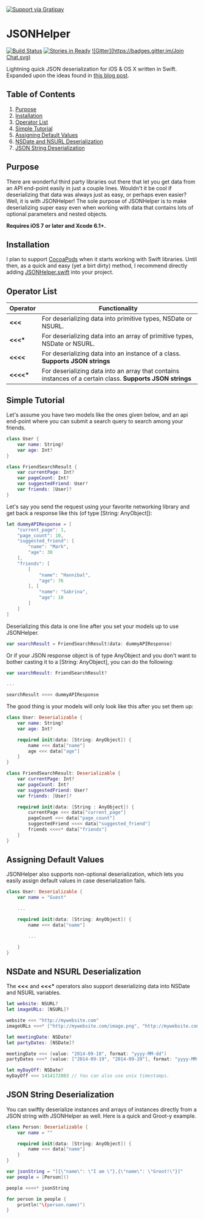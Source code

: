 [![Support via Gratipay](https://cdn.rawgit.com/gratipay/gratipay-badge/2.3.0/dist/gratipay.png)](https://gratipay.com/USERNAME/)

JSONHelper
==========
[![Build Status](https://travis-ci.org/isair/JSONHelper.svg?branch=master)](https://travis-ci.org/isair/JSONHelper) [![Stories in Ready](https://badge.waffle.io/isair/JSONHelper.png?label=ready&title=Ready)](https://waffle.io/isair/JSONHelper) [![Gitter](https://badges.gitter.im/Join Chat.svg)](https://gitter.im/isair/JSONHelper?utm_source=badge&utm_medium=badge&utm_campaign=pr-badge&utm_content=badge)

Lightning quick JSON deserialization for iOS &amp; OS X written in Swift. Expanded upon the ideas found in [this blog post](http://robots.thoughtbot.com/efficient-json-in-swift-with-functional-concepts-and-generics).

Table of Contents
--------------

1. [Purpose](#purpose)
2. [Installation](#installation)
3. [Operator List](#operator-list)
4. [Simple Tutorial](#simple-tutorial)
5. [Assigning Default Values](#assigning-default-values)
6. [NSDate and NSURL Deserialization](#nsdate-and-nsurl-deserialization)
7. [JSON String Deserialization](#json-string-deserialization)

Purpose
--------------

There are wonderful third party libraries out there that let you get data from an API end-point easily in just a couple lines. Wouldn't it be cool if deserializing that data was always just as easy, or perhaps even easier? Well, it is with JSONHelper! The sole purpose of JSONHelper is to make deserializing super easy even when working with data that contains lots of optional parameters and nested objects.

__Requires iOS 7 or later and Xcode 6.1+.__

Installation
--------------

I plan to support [CocoaPods](http://cocoapods.org) when it starts working with Swift libraries. Until then, as a quick and easy (yet a birt dirty) method, I recommend directly adding [JSONHelper.swift](https://raw.githubusercontent.com/isair/JSONHelper/master/JSONHelper/Pod%20Classes/JSONHelper.swift) into your project.

Operator List
--------------

| Operator  | Functionality                                                                                              |
| --------- | ---------------------------------------------------------------------------------------------------------- |
| __<<<__   | For deserializing data into primitive types, NSDate or NSURL.                                              |
| __<<<*__  | For deserializing data into an array of primitive types, NSDate or NSURL.                                  |
| __<<<<__  | For deserializing data into an instance of a class. __Supports JSON strings__                              |
| __<<<<*__ | For deserializing data into an array that contains instances of a certain class. __Supports JSON strings__ |

Simple Tutorial
--------------

Let's assume you have two models like the ones given below, and an api end-point where you can submit a search query to search among your friends.

```swift
class User {
    var name: String?
    var age: Int?
}
````

````swift
class FriendSearchResult {
    var currentPage: Int?
    var pageCount: Int?
    var suggestedFriend: User?
    var friends: [User]?
}
````

Let's say you send the request using your favorite networking library and get back a response like this (of type [String: AnyObject]):

````swift
let dummyAPIResponse = [
    "current_page": 1,
    "page_count": 10,
    "suggested_friend": [
        "name": "Mark",
        "age": 30
    ],
    "friends": [
        [
            "name": "Hannibal",
            "age": 76
        ], [
            "name": "Sabrina",
            "age": 18
        ]
    ]
]
````

Deserializing this data is one line after you set your models up to use JSONHelper.

````swift
var searchResult = FriendSearchResult(data: dummyAPIResponse)
````

Or if your JSON response object is of type AnyObject and you don't want to bother casting it to a [String: AnyObject], you can do the following:

````swift
var searchResult: FriendSearchResult?

...

searchResult <<<< dummyAPIResponse
````

The good thing is your models will only look like this after you set them up:

````swift
class User: Deserializable {
    var name: String?
    var age: Int?

    required init(data: [String: AnyObject]) {
        name <<< data["name"]
        age <<< data["age"]
    }
}
````

````swift
class FriendSearchResult: Deserializable {
    var currentPage: Int?
    var pageCount: Int?
    var suggestedFriend: User?
    var friends: [User]?

    required init(data: [String : AnyObject]) {
        currentPage <<< data["current_page"]
        pageCount <<< data["page_count"]
        suggestedFriend <<<< data["suggested_friend"]
        friends <<<<* data["friends"]
    }
}
````

Assigning Default Values
--------------

JSONHelper also supports non-optional deserialization, which lets you easily assign default values in case deserialization fails.

````swift
class User: Deserializable {
    var name = "Guest"

    ...

    required init(data: [String: AnyObject]) {
        name <<< data["name"]

        ...

    }
}
````

NSDate and NSURL Deserialization
--------------

The __<<<__ and __<<<*__ operators also support deserializing data into NSDate and NSURL variables.

````swift
let website: NSURL?
let imageURLs: [NSURL]?

website <<< "http://mywebsite.com"
imageURLs <<<* ["http://mywebsite.com/image.png", "http://mywebsite.com/anotherImage.png"]
````

````swift
let meetingDate: NSDate?
let partyDates: [NSDate]?

meetingDate <<< (value: "2014-09-18", format: "yyyy-MM-dd")
partyDates <<<* (value: ["2014-09-19", "2014-09-20"], format: "yyyy-MM-dd")

let myDayOff: NSDate?
myDayOff <<< 1414172803 // You can also use unix timestamps.
````

JSON String Deserialization
--------------

You can swiftly deserialize instances and arrays of instances directly from a JSON string with JSONHelper as well. Here is a quick and Groot-y example.

````swift
class Person: Deserializable {
    var name = ""

    required init(data: [String: AnyObject]) {
        name <<< data["name"]
    }
}

var jsonString = "[{\"name\": \"I am \"},{\"name\": \"Groot!\"}]"
var people = [Person]()

people <<<<* jsonString

for person in people {
    println("\(person.name)")
}
````
